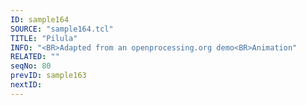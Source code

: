 ```yaml
---
ID: sample164
SOURCE: "sample164.tcl"
TITLE: "Pilula"
INFO: "<BR>Adapted from an openprocessing.org demo<BR>Animation"
RELATED: ""
seqNo: 80
prevID: sample163
nextID: 
---
```

